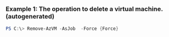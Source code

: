 ### Example 1: The operation to delete a virtual machine. (autogenerated)
```powershell
PS C:\> Remove-AzVM -AsJob  -Force {Force}
```


